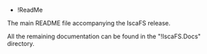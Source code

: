 
* !ReadMe

The main README file accompanying the IscaFS release.

All the remaining documentation can be found in the "!IscaFS.Docs"
directory.
